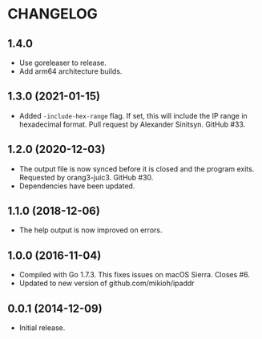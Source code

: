 # CHANGELOG

## 1.4.0

* Use goreleaser to release.
* Add arm64 architecture builds.

## 1.3.0 (2021-01-15)

* Added `-include-hex-range` flag. If set, this will include the IP range
  in hexadecimal format. Pull request by Alexander Sinitsyn. GitHub #33.

## 1.2.0 (2020-12-03)

* The output file is now synced before it is closed and the program exits.
  Requested by orang3-juic3. GitHub #30.
* Dependencies have been updated.

## 1.1.0 (2018-12-06)

* The help output is now improved on errors.

## 1.0.0 (2016-11-04)

* Compiled with Go 1.7.3. This fixes issues on macOS Sierra. Closes #6.
* Updated to new version of github.com/mikioh/ipaddr

## 0.0.1 (2014-12-09)

* Initial release.
